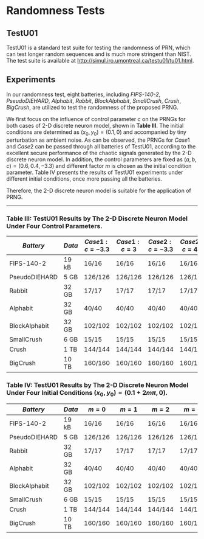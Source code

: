 # Randomness Tests

## TestU01
TestU01 is a standard test suite for testing the randomness of PRN, which can test longer random sequences and is much more stringent than NIST. The test suite is available at http://simul.iro.umontreal.ca/testu01/tu01.html.

## Experiments
In our randomness test, eight batteries, including *FIPS-140-2*, *PseudoDIEHARD*, *Alphabit*, *Rabbit*, *BlockAlphabit*, *SmallCrush*, *Crush*, *BigCrush*, are utilized to test the randomness of the proposed PRNG. 

We first focus on the influence of control parameter $c$ on the PRNGs for both cases of 2-D discrete neuron model, shown in **Table III**. The initial conditions are determined as $(x_{0}, y_{0}) = (0.1, 0)$ and accompanied by tiny perturbation as ambient noise. As can be observed, the PRNGs for $Case 1$ and $Case 2$ can be passed through all batteries of TestU01, according to the excellent secure performance of the chaotic signals generated by the 2-D discrete neuron model. In addition, the control parameters are fixed as $(a, b, c) = (0.6, 0.4, −3.3)$ and different factor $m$ is chosen as the initial condition parameter. Table IV presents the results of TestU01 experiments under different initial conditions, once more passing all the batteries. 

Therefore, the 2-D discrete neuron model is suitable for the application of PRNG.

---

### **Table III:** TestU01 Results by The 2-D Discrete Neuron Model Under Four Control Parameters.
| $Battery$                          | $Data$| $Case 1: c = −3.3$ | $Case 1: c = 3$ | $Case 2: c = −3.3$  | $Case 2: c = 4.6$   |
|------------------------------------|-------|------------|------------|------------|------------|
| FIPS\-140\-2                       | 19 kB | 16/16      | 16/16      | 16/16      | 16/16      |
| PseudoDIEHARD                      | 5 GB  | 126/126    | 126/126    | 126/126    | 126/126    |
| Rabbit                             | 32 GB | 17/17      | 17/17      | 17/17      | 17/17      |
| Alphabit                           | 32 GB | 40/40      | 40/40      | 40/40      | 40/40      |
| BlockAlphabit                      | 32 GB | 102/102    | 102/102    | 102/102    | 102/102    |
| SmallCrush                         | 6 GB  | 15/15      | 15/15      | 15/15      | 15/15      |
| Crush                              | 1 TB  | 144/144    | 144/144    | 144/144    | 144/144    |
| BigCrush                           | 10 TB | 160/160    | 160/160    | 160/160    | 160/160    |

### **Table IV:** TestU01 Results by The 2-D Discrete Neuron Model Under Four Initial Conditions $(x_{0}, y_{0}) = (0.1+2mπ, 0)$.
| $Battery$                          | $Data$| $m = 0$    | $m = 1$    | $m = 2$    | $m = 3$    |
|------------------------------------|-------|------------|------------|------------|------------|
| FIPS\-140\-2                       | 19 kB | 16/16      | 16/16      | 16/16      | 16/16      |
| PseudoDIEHARD                      | 5 GB  | 126/126    | 126/126    | 126/126    | 126/126    |
| Rabbit                             | 32 GB | 17/17      | 17/17      | 17/17      | 17/17      |
| Alphabit                           | 32 GB | 40/40      | 40/40      | 40/40      | 40/40      |
| BlockAlphabit                      | 32 GB | 102/102    | 102/102    | 102/102    | 102/102    |
| SmallCrush                         | 6 GB  | 15/15      | 15/15      | 15/15      | 15/15      |
| Crush                              | 1 TB  | 144/144    | 144/144    | 144/144    | 144/144    |
| BigCrush                           | 10 TB | 160/160    | 160/160    | 160/160    | 160/160    |

